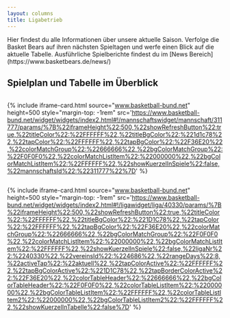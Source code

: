 ```yaml
---
layout: columns
title: Ligabetrieb
---
```

<div class="column is-12" markdown="1">
Hier findest du alle Informationen über unsere aktuelle Saison. Verfolge die Basket Bears auf ihren nächsten Spieltagen und werfe einen Blick auf die aktuelle Tabelle. Ausführliche Spielberichte findest du im [News Bereich](https://www.basketbears.de/news/)

## Spielplan und Tabelle im Überblick

</div>

<div class="column is-12-mobile is-6-tablet is-5-desktop">

{% include iframe-card.html source="www.basketball-bund.net" height=500 style="margin-top: -1rem" src='https://www.basketball-bund.net/widget/widgets/index2.html#!/mannschaftswidget/mannschaft/311777/params/%7B%22iframeHeight%22:500,%22showRefreshButton%22:true,%22titleColor%22:%22FFFFFF%22,%22titleBgColor%22:%221d1c78%22,%22tapColor%22:%22FFFFFF%22,%22tapBgColor%22:%22F36E20%22,%22colorMatchGroup%22:%22666666%22,%22bgColorMatchGroup%22:%22F0F0F0%22,%22colorMatchListItem%22:%22000000%22,%22bgColorMatchListItem%22:%22FFFFFF%22,%22showKuerzelInSpiele%22:false,%22mannschaftsId%22:%22311777%22%7D' %}

</div>

<div class="column is-12-mobile is-6-tablet is-7-desktop">

{% include iframe-card.html source="www.basketball-bund.net" height=500 style="margin-top: -1rem" src='https://www.basketball-bund.net/widget/widgets/index2.html#!/ligawidget/liga/40330/params/%7B%22iframeHeight%22:500,%22showRefreshButton%22:true,%22titleColor%22:%22FFFFFF%22,%22titleBgColor%22:%221D1C78%22,%22tapColor%22:%22FFFFFF%22,%22tapBgColor%22:%22F36E20%22,%22colorMatchGroup%22:%22666666%22,%22bgColorMatchGroup%22:%22F0F0F0%22,%22colorMatchListItem%22:%22000000%22,%22bgColorMatchListItem%22:%22FFFFFF%22,%22showKuerzelInSpiele%22:false,%22ligaNr%22:%2240330%22,%22vereinsId%22:%224686%22,%22rangeDays%22:8,%22activeTap%22:%22aktuell%22,%22tapColorActive%22:%22FFFFFF%22,%22tapBgColorActive%22:%221D1C78%22,%22tapBorderColorActive%22:%22F36E20%22,%22colorTableHeader%22:%22666666%22,%22bgColorTableHeader%22:%22F0F0F0%22,%22colorTableListItem%22:%22000000%22,%22bgColorTableListItem%22:%22FFFFFF%22,%22colorTableListItem2%22:%22000000%22,%22bgColorTableListItem2%22:%22FFFFFF%22,%22showKuerzelInTabelle%22:false%7D' %}

</div>